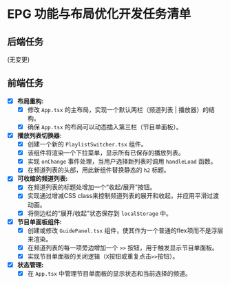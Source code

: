 # EPG 功能与布局优化开发任务清单

## 后端任务
(无变更)

## 前端任务

- [x] **布局重构:**
  - [x] 修改 `App.tsx` 的主布局，实现一个默认两栏（频道列表 | 播放器）的结构。
  - [x] 确保 `App.tsx` 的布局可以动态插入第三栏（节目单面板）。

- [x] **播放列表切换器:**
  - [x] 创建一个新的 `PlaylistSwitcher.tsx` 组件。
  - [x] 该组件将渲染一个下拉菜单，显示所有已保存的播放列表。
  - [x] 实现 `onChange` 事件处理，当用户选择新列表时调用 `handleLoad` 函数。
  - [x] 在频道列表的头部，用此新组件替换静态的 `h2` 标题。

- [x] **可收缩的频道列表:**
  - [x] 在频道列表的标题处增加一个“收起/展开”按钮。
  - [x] 实现通过增减CSS class来控制频道列表的展开和收起，并应用平滑过渡动画。
  - [x] 将侧边栏的“展开/收起”状态保存到 `localStorage` 中。

- [x] **节目单面板组件:**
  - [x] 创建或修改 `GuidePanel.tsx` 组件，使其作为一个普通的flex项而不是浮层来渲染。
  - [x] 在频道列表的每一项旁边增加一个 `>>` 按钮，用于触发显示节目单面板。
  - [x] 实现节目单面板的关闭逻辑（`X`按钮或重复点击`>>`按钮）。

- [x] **状态管理:**
  - [x] 在 `App.tsx` 中管理节目单面板的显示状态和当前选择的频道。
